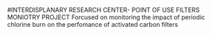 #INTERDISPLANARY RESEARCH CENTER- POINT OF USE FILTERS MONIOTRY PROJECT
Forcused on monitoring the impact of periodic chlorine burn on the perfomance of activated carbon filters
